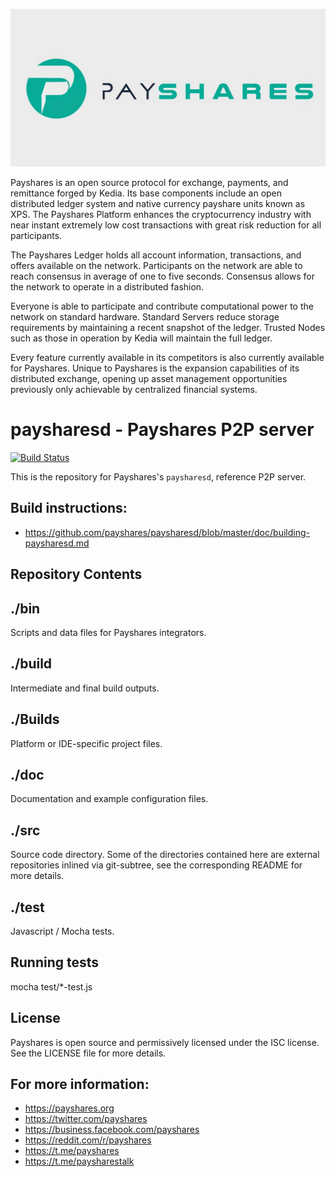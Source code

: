 ![Payshares](/assets/payshares.jpg)

Payshares is an open source protocol for exchange, payments, and remittance forged by Kedia.  Its base components include an open distributed ledger system and native currency payshare units known as XPS.  The Payshares Platform enhances the cryptocurrency industry with near instant extremely low cost transactions with great risk reduction for all participants.

The Payshares Ledger holds all account information, transactions, and offers available on the network.  Participants on the network are able to reach consensus in average of one to five seconds.  Consensus allows for the network to operate in a distributed fashion.

Everyone is able to participate and contribute computational power to the network on standard hardware.  Standard Servers reduce storage requirements by maintaining a recent snapshot of the ledger.  Trusted Nodes such as those in operation by Kedia will maintain the full ledger.

Every feature currently available in its competitors is also currently available for Payshares.  Unique to Payshares is the expansion capabilities of its distributed exchange, opening up asset management opportunities previously only achievable by centralized financial systems.

paysharesd - Payshares P2P server
=================================

[![Build Status](https://travis-ci.org/Payshares/paysharesd.svg?branch=master)](https://travis-ci.org/Payshares/paysharesd)

This is the repository for Payshares's `paysharesd`, reference P2P server.

Build instructions:
-------------------

* https://github.com/payshares/paysharesd/blob/master/doc/building-paysharesd.md


Repository Contents
-------------------

./bin
-----
Scripts and data files for Payshares integrators.

./build
-------
Intermediate and final build outputs.

./Builds
--------
Platform or IDE-specific project files.

./doc
-----
Documentation and example configuration files.

./src
-----
Source code directory. Some of the directories contained here are
external repositories inlined via git-subtree, see the corresponding
README for more details.

./test
------
Javascript / Mocha tests.

Running tests
-------------
mocha test/*-test.js


License
-------
Payshares is open source and permissively licensed under the ISC license. See the
LICENSE file for more details.

For more information:
---------------------
* https://payshares.org
* https://twitter.com/payshares
* https://business.facebook.com/payshares
* https://reddit.com/r/payshares
* https://t.me/payshares
* https://t.me/paysharestalk

